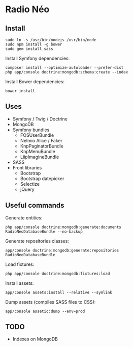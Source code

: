Radio Néo
=========

## Install

    sudo ln -s /usr/bin/nodejs /usr/bin/node
    sudo npm install -g bower
    sudo gem install sass

Install Symfony dependencies:

    composer install --optimize-autoloader --prefer-dist
    php app/console doctrine:mongodb:schema:create --index

Install Bower dependencies:

    bower install

## Uses

* Symfony / Twig / Doctrine
* MongoDB
* Symfony bundles
    * FOSUserBundle
    * Nelmio Alice / Faker
    * KnpPaginatorBundle
    * KnpMenuBundle
    * LiipImagineBundle
* SASS
* Front libraries
    * Bootstrap
    * Bootstrap datepicker
    * Selectize
    * jQuery


## Useful commands

Generate entities:

    php app/console doctrine:mongodb:generate:documents RadioNeoDatabaseBundle --no-backup

Generate repositories classes:

    app/console doctrine:mongodb:generate:repositories RadioNeoDatabaseBundle

Load fixtures:

    php app/console doctrine:mongodb:fixtures:load

Install assets:

    app/console assets:install --relative --symlink

Dump assets (compiles SASS files to CSS):

    app/console assetic:dump --env=prod

## TODO

* Indexes on MongoDB
